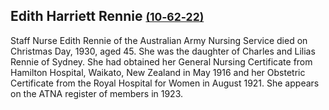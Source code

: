 ## Edith Harriett Rennie <small>[(10‑62‑22)](https://brisbane.discovereverafter.com/profile/31835831 "Go to Memorial Information" )</small>

Staff Nurse Edith Rennie of the Australian Army Nursing Service died on Christmas Day, 1930, aged 45. She was the daughter of Charles and Lilias Rennie of Sydney. She had obtained her General Nursing Certificate from Hamilton Hospital, Waikato, New Zealand in May 1916 and her Obstetric Certificate from the Royal Hospital for Women in August 1921. She appears on the ATNA register of members in 1923.

